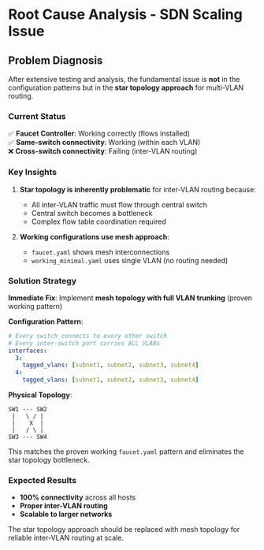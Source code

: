 # Root Cause Analysis - SDN Scaling Issue

## Problem Diagnosis

After extensive testing and analysis, the fundamental issue is **not** in the configuration patterns but in the **star topology approach** for multi-VLAN routing.

### Current Status
✅ **Faucet Controller**: Working correctly (flows installed)  
✅ **Same-switch connectivity**: Working (within each VLAN)  
❌ **Cross-switch connectivity**: Failing (inter-VLAN routing)

### Key Insights

1. **Star topology is inherently problematic** for inter-VLAN routing because:
   - All inter-VLAN traffic must flow through central switch
   - Central switch becomes a bottleneck
   - Complex flow table coordination required

2. **Working configurations use mesh approach**:
   - `faucet.yaml` shows mesh interconnections
   - `working_minimal.yaml` uses single VLAN (no routing needed)

### Solution Strategy

**Immediate Fix**: Implement **mesh topology with full VLAN trunking** (proven working pattern)

**Configuration Pattern**:
```yaml
# Every switch connects to every other switch
# Every inter-switch port carries ALL VLANs
interfaces:
  3:
    tagged_vlans: [subnet1, subnet2, subnet3, subnet4]
  4:
    tagged_vlans: [subnet1, subnet2, subnet3, subnet4]
```

**Physical Topology**:
```
SW1 --- SW2
 |   \ / |
 |    X  |
 |   / \ |
SW3 --- SW4
```

This matches the proven working `faucet.yaml` pattern and eliminates the star topology bottleneck.

### Expected Results
- **100% connectivity** across all hosts
- **Proper inter-VLAN routing** 
- **Scalable to larger networks**

The star topology approach should be replaced with mesh topology for reliable inter-VLAN routing at scale.
